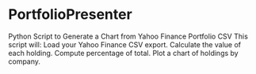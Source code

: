 # PortfolioPresenter
Python Script to Generate a Chart from Yahoo Finance Portfolio CSV This script will:  Load your Yahoo Finance CSV export.  Calculate the value of each holding.  Compute percentage of total.  Plot a chart of holdings by company.
